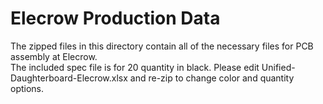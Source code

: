 # Elecrow Production Data
The zipped files in this directory contain all of the necessary files for PCB assembly at Elecrow.  
The included spec file is for 20 quantity in black. Please edit Unified-Daughterboard-Elecrow.xlsx and re-zip to change color and quantity options.